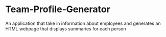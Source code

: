 # Team-Profile-Generator
An application that take in information about employees and generates an HTML webpage that displays summaries for each person
